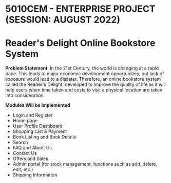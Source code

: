 # 5010CEM - ENTERPRISE PROJECT (SESSION: AUGUST 2022)
# Reader's Delight Online Bookstore System

**Problem Statement**: In the 21st Century, the world is changing at a rapid pace. This leads to major economic development opportunities, but lack of exposure would lead to a disaster. Therefore, an online bookstore system called the Reader's Delight, developed to improve the quality of life as it will help users when time taken and costs to visit a physical location are taken into consideration. 

**Modules Will be Implemented**
- Login and Register
- Home page
- User Profile Dashboard
- Shopping cart & Payment 
- Book Listing and Book Details 
- Search
- FAQ and About Us
- Contact Us
- Offers and Sales 
- Admin portal (for stock management, functions such as add, delete, edit, etc.)
- Shipping Information
